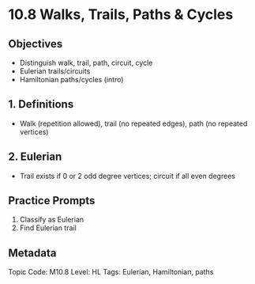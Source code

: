 # 10.8 Walks, Trails, Paths & Cycles

## Objectives
- Distinguish walk, trail, path, circuit, cycle
- Eulerian trails/circuits
- Hamiltonian paths/cycles (intro)

## 1. Definitions
- Walk (repetition allowed), trail (no repeated edges), path (no repeated vertices)

## 2. Eulerian
- Trail exists if 0 or 2 odd degree vertices; circuit if all even degrees

## Practice Prompts
1. Classify as Eulerian
2. Find Eulerian trail

## Metadata
Topic Code: M10.8
Level: HL
Tags: Eulerian, Hamiltonian, paths
